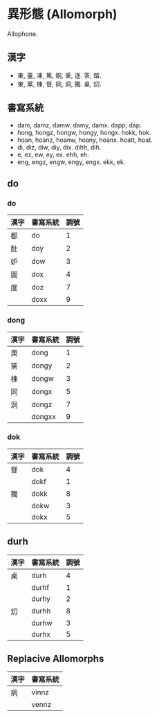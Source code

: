 # 異形態 (Allomorph)

Allophone.

## 漢字

* 東, 董, 凍, 篤, 銅, 重, 逐. 答, 踏.
* 東, 黨, 棟, 督, 同, 洞, 獨. 桌, 灱.

## 書寫系統

* dam, damz, damw, damy, damx. dapp, dap.
* hong, hongz, hongw, hongy, hongx. hokk, hok.
* hoan, hoanz, hoanw, hoany, hoanx. hoatt, hoat.
* di, diz, diw, diy, dix. dihh, dih.
* e, ez, ew, ey, ex. ehh, eh.
* eng, engz, engw, engy, engx. ekk, ek.

## do

### do

| 漢字 | 書寫系統 | 調號 |
| :--- | :--- | :--- |
| 都 | do | 1 |
| 肚 | doy | 2 |
| 妒 | dow | 3 |
| 圖 | dox | 4 |
| 度 | doz | 7 |
|| doxx | 9 |

### dong

| 漢字 | 書寫系統 | 調號 |
| :--- | :--- | :--- |
| 東 | dong | 1 |
| 黨 | dongy | 2 |
| 棟 | dongw | 3 |
| 同 | dongx | 5 |
| 洞 | dongz | 7 |
|| dongxx | 9 |

### dok

| 漢字 | 書寫系統 | 調號 |
| :--- | :--- | :--- |
| 督 | dok | 4 |
|| dokf | 1 |
| 獨 | dokk | 8 |
|| dokw | 3 |
|| dokx | 5 |

## durh

| 漢字 | 書寫系統 | 調號 |
| :--- | :--- | :--- |
| 桌 | durh | 4 |
|| durhf | 1 |
|| durhy | 2 |
| 灱 | durhh | 8 |
|| durhw | 3 |
|| durhx | 5 |

## Replacive Allomorphs

| 漢字 | 書寫系統 |
| :--- | :--- |
| 病 | vinnz |
|| vennz |
